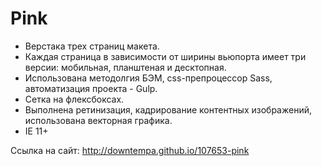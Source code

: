 # Pink

* Верстака трех страниц макета.
* Каждая страница в зависимости от ширины вьюпорта имеет три версии: мобильная, планштеная и десктопная.
* Использована методолгия БЭМ, css-препроцессор Sass, автоматизация проекта - Gulp.
* Сетка на флексбоксах.
* Выполнена ретинизация, кадрирование контентных изображений, использована векторная графика.
* IE 11+

Ссылка на сайт: http://downtempa.github.io/107653-pink

